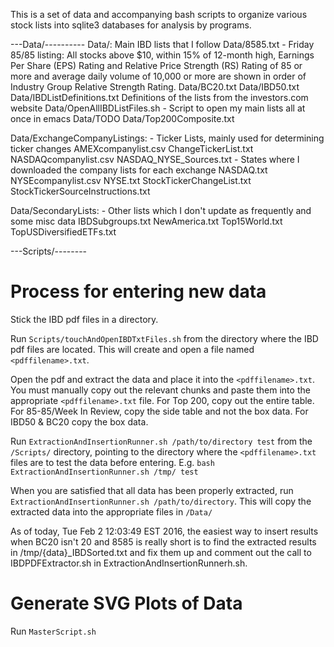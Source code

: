 This is a set of data and accompanying bash scripts to organize various stock lists into sqlite3 databases for analysis by programs.

---Data/----------
Data/: Main IBD lists that I follow
Data/8585.txt - Friday 85/85 listing:  All stocks above $10, within 15% of 12-month high, Earnings Per Share (EPS) Rating and Relative Price Strength (RS) Rating of 85 or more and average daily volume of 10,000 or more are shown in order of Industry Group Relative Strength Rating.
Data/BC20.txt
Data/IBD50.txt
Data/IBDListDefinitions.txt Definitions of the lists from the investors.com website
Data/OpenAllIBDListFiles.sh - Script to open my main lists all at once in emacs
Data/TODO
Data/Top200Composite.txt

Data/ExchangeCompanyListings: - Ticker Lists, mainly used for determining ticker changes
AMEXcompanylist.csv
ChangeTickerList.txt  
NASDAQcompanylist.csv
NASDAQ_NYSE_Sources.txt - States where I downloaded the company lists for each exchange
NASDAQ.txt
NYSEcompanylist.csv
NYSE.txt
StockTickerChangeList.txt
StockTickerSourceInstructions.txt

Data/SecondaryLists: - Other lists which I don't update as frequently and some misc data
IBDSubgroups.txt
NewAmerica.txt
Top15World.txt
TopUSDiversifiedETFs.txt

---Scripts/--------

Process for entering new data
=============================
Stick the IBD pdf files in a directory.

Run `Scripts/touchAndOpenIBDTxtFiles.sh` from the directory where the IBD pdf files are located. This will create and open a file named `<pdffilename>.txt`.

Open the pdf and extract the data and place it into the `<pdffilename>.txt`. You must manually copy out the relevant chunks and paste them into the appropriate `<pdffilename>.txt` file. For Top 200, copy out the entire table. For 85-85/Week In Review, copy the side table and not the box data. For IBD50 & BC20 copy the box data. 

Run `ExtractionAndInsertionRunner.sh /path/to/directory test` from the `/Scripts/` directory, pointing to the directory where the `<pdffilename>.txt` files are to test the data before entering.
E.g. `bash ExtractionAndInsertionRunner.sh /tmp/ test`

When you are satisfied that all data has been properly extracted, run `ExtractionAndInsertionRunner.sh /path/to/directory`. This will copy the extracted data into the appropriate files in `/Data/`

As of today, Tue Feb  2 12:03:49 EST 2016, the easiest way to insert results when BC20 isn't 20 and 8585 is really short is to find the extracted results in /tmp/{data}_IBDSorted.txt and fix them up and comment out the call to IBDPDFExtractor.sh in ExtractionAndInsertionRunnerh.sh. 


Generate SVG Plots of Data
==========================
Run `MasterScript.sh`
